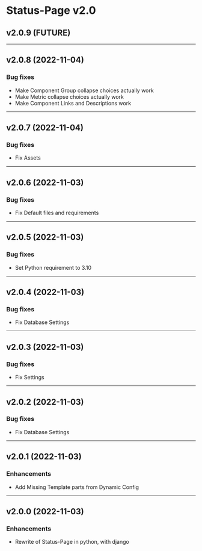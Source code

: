 # Status-Page v2.0

## v2.0.9 (FUTURE)

---

## v2.0.8 (2022-11-04)

### Bug fixes
* Make Component Group collapse choices actually work
* Make Metric collapse choices actually work
* Make Component Links and Descriptions work

---

## v2.0.7 (2022-11-04)

### Bug fixes
* Fix Assets

---

## v2.0.6 (2022-11-03)

### Bug fixes
* Fix Default files and requirements

---

## v2.0.5 (2022-11-03)

### Bug fixes
* Set Python requirement to 3.10

---

## v2.0.4 (2022-11-03)

### Bug fixes
* Fix Database Settings

---

## v2.0.3 (2022-11-03)

### Bug fixes
* Fix Settings

---

## v2.0.2 (2022-11-03)

### Bug fixes
* Fix Database Settings

---

## v2.0.1 (2022-11-03)

### Enhancements
* Add Missing Template parts from Dynamic Config

---

## v2.0.0 (2022-11-03)

### Enhancements
* Rewrite of Status-Page in python, with django
